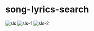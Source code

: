# song-lyrics-search
![sls](https://user-images.githubusercontent.com/74065243/108002899-0caf6980-7002-11eb-9a6a-9aaa31ec3365.png)
![sls-1](https://user-images.githubusercontent.com/74065243/108002900-0d480000-7002-11eb-96b1-0a10e8a8a027.gif)
![sls-2](https://user-images.githubusercontent.com/74065243/108002903-0de09680-7002-11eb-8266-b659e6c45ce3.gif)

